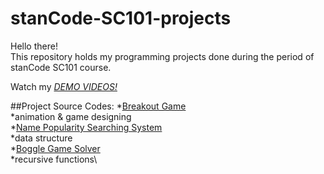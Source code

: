# stanCode-SC101-projects
Hello there!\
This repository holds my programming projects done during the period of stanCode SC101 course.

Watch my *[DEMO VIDEOS!](https://reurl.cc/O429QR)*

##Project Source Codes:
*[Breakout Game](https://github.com/tingwenchang/stanCode-SC101-projects/blob/6c14496610de1cb8b1fb942ec89d07773c317f9a/stanCode_projects/SC101_Assignment2/breakout.py)\
*animation & game designing\
*[Name Popularity Searching System](https://github.com/tingwenchang/stanCode-SC101-projects/blob/main/stanCode_projects/SC101_Assignment4/babygraphics.py)\
*data structure\
*[Boggle Game Solver](https://github.com/tingwenchang/stanCode-SC101-projects/blob/main/stanCode_projects/SC101_Assignment6/boggle.py)\
*recursive functions\
